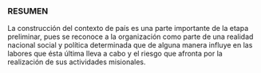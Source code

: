 ### RESUMEN
La construcción del contexto de país es una parte importante de la etapa preliminar, pues se reconoce a la organización como parte de una realidad nacional social y política determinada que de alguna manera influye en las labores que ésta última lleva a cabo y el riesgo que afronta por la realización de sus actividades misionales.

